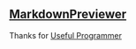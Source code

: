 ## [MarkdownPreviewer](https://xacah-x.github.io/MarkdownPreviewer/)
Thanks for [Useful Programmer](https://usefulprogrammer.org/)

